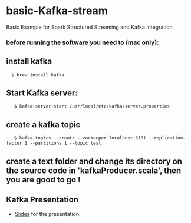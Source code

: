 # basic-Kafka-stream
Basic Example for Spark Structured Streaming and Kafka Integration

### before running the software you need to (mac only):

## install kafka          
      $ brew install kafka
## Start Kafka server:

       $ kafka-server-start /usr/local/etc/kafka/server.properties
## create a kafka topic
       $ kafka-topics --create --zookeeper localhost:2181 --replication-factor 1 --partitions 1 --topic test
## create a text folder and change its directory on the source code in 'kafkaProducer.scala', then you are good to go !

## Kafka Presentation

- [Slides](https://docs.google.com/presentation/d/e/2PACX-1vTBhHQn-vpGLPD_lwhyVW1LmyMAdn9XSyVrV9bvtNZ-oR9HzqmvstBBnh_7KmhCJ77HbE0HTlhHpm-h/pub?start=true&loop=false&delayms=60000) for the presentation.
